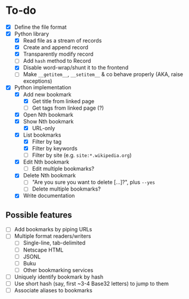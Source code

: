 # To-do

- [x] Define the file format
- [x] Python library
  - [x] Read file as a stream of records
  - [x] Create and append record
  - [x] Transparently modify record
  - [ ] Add `hash` method to Record
  - [x] Disable word-wrap/shunt it to the frontend
  - [ ] Make `__getitem__`, `__setitem__` & co behave properly (AKA,
        raise exceptions)
- [x] Python implementation
  - [x] Add new bookmark
    - [x] Get title from linked page
    - [ ] Get tags from linked page (<meta>?)
  - [x] Open Nth bookmark
  - [x] Show Nth bookmark
    - [x] URL-only
  - [x] List bookmarks
    - [x] Filter by tag
    - [x] Filter by keywords
    - [ ] Filter by site (e.g. `site:*.wikipedia.org`)
  - [x] Edit Nth bookmark
    - [ ] Edit multiple bookmarks?
  - [x] Delete Nth bookmark
    - [ ] "Are you sure you want to delete [...]?", plus `--yes`
    - [ ] Delete multiple bookmarks?
  - [x] Write documentation

## Possible features

- [ ] Add bookmarks by piping URLs
- [ ] Multiple format readers/writers
  - [ ] Single-line, tab-delimited
  - [ ] Netscape HTML
  - [ ] JSONL
  - [ ] Buku
  - [ ] Other bookmarking services
- [ ] Uniquely identify bookmark by hash
- [ ] Use short hash (say, first ~3-4 Base32 letters) to jump to them
- [ ] Associate aliases to bookmarks
